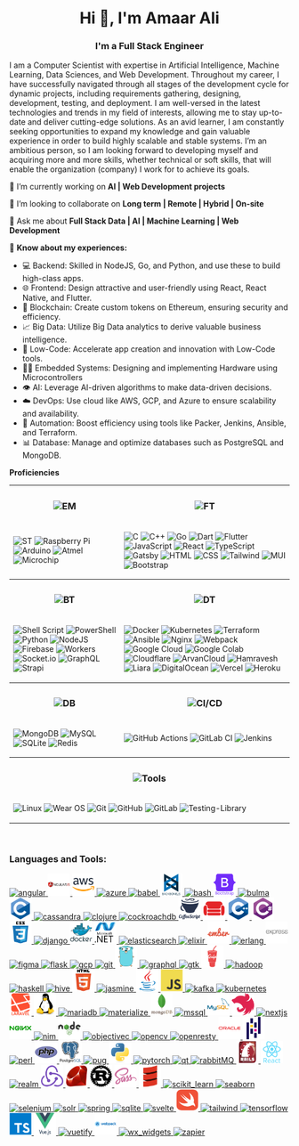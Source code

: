 <h1 align="center">Hi 👋, I'm Amaar Ali</h1>
<h3 align="center">I'm a Full Stack Engineer</h3>

I am a Computer Scientist with expertise in Artificial Intelligence, Machine Learning, Data Sciences, and Web Development. Throughout my career, I have successfully navigated through all stages of the development cycle for dynamic projects, including requirements gathering, designing, development, testing, and deployment. I am well-versed in the latest technologies and trends in my field of interests, allowing me to stay up-to-date and deliver cutting-edge solutions. As an avid learner, I am constantly seeking opportunities to expand my knowledge and gain valuable experience in order to build highly scalable and stable systems. I’m an ambitious person, so I am looking forward to developing myself and acquiring more and more skills, whether technical or soft skills, that will enable the organization (company) I work for to achieve its goals.


🔭 I’m currently working on **AI | Web Development projects**

👯 I’m looking to collaborate on **Long term | Remote | Hybrid | On-site**

💬 Ask me about **Full Stack Data | AI | Machine Learning | Web Development**

📄 **Know about my experiences:**
  
- 💻 Backend: Skilled in NodeJS, Go, and Python, and use these to build high-class apps.
- 🌐 Frontend: Design attractive and user-friendly using React, React Native, and Flutter.
- 🧙 Blockchain: Create custom tokens on Ethereum, ensuring security and efficiency.
- 📈 Big Data: Utilize Big Data analytics to derive valuable business intelligence.
- 🚀 Low-Code: Accelerate app creation and innovation with Low-Code tools.
- 👨‍💻 Embedded Systems: Designing and implementing Hardware using Microcontrollers
- 👁️ AI: Leverage AI-driven algorithms to make data-driven decisions.
- ☁️ DevOps: Use cloud like AWS, GCP, and Azure to ensure scalability and availability.
- 🤖 Automation: Boost efficiency using tools like Packer, Jenkins, Ansible, and Terraform.
- 📊 Database: Manage and optimize databases such as PostgreSQL and MongoDB.


**Proficiencies**
<br/>

<div align="center">
<table>
<tr>
<th><div align="center"><h3>

![EM](https://img.shields.io/badge/Embedded%20Systems-EEF37B)

</h3></div></th>
<th><div align="center"><h3>

![FT](https://img.shields.io/badge/Frontend%20Technologies-FF00A0)

</h3></div></th>
</tr>
<tr>
<td>

![ST](https://img.shields.io/badge/ST-000?&logo=SemanticUIReact&logoColor=EEF37B)
![Raspberry Pi](https://img.shields.io/badge/-RaspberryPi-000?&logo=Raspberry-Pi&logoColor=EEF37B)
![Arduino](https://img.shields.io/badge/-Arduino-000?&logo=Arduino&logoColor=EEF37B)
![Atmel](https://img.shields.io/badge/Atmel-000?&logo=apollo-graphql&logoColor=EEF37B)
![Microchip](https://img.shields.io/badge/Microchip-000?&logo=react-router&logoColor=EEF37B)

</td>
<td>

![C](https://img.shields.io/badge/-C-000?&logo=C&logoColor=FF00A0)
![C++](https://img.shields.io/badge/-C++-000?&logo=C&logoColor=FF00A0)
![Go](https://img.shields.io/badge/-GO-000?&logo=Go&logoColor=FF00A0)
![Dart](https://img.shields.io/badge/-Dart-000?&logo=Dart&logoColor=FF00A0)
![Flutter](https://img.shields.io/badge/-Flutter-000?&logo=Flutter&logoColor=FF00A0)
![JavaScript](https://img.shields.io/badge/-JavaScript-000?&logo=JavaScript&logoColor=FF00A0)
![React](https://img.shields.io/badge/-React-000?&logo=React&logoColor=FF00A0)
![TypeScript](https://img.shields.io/badge/-TypeScript-000?&logo=TypeScript&logoColor=FF00A0)
![Gatsby](https://img.shields.io/badge/-Gatsby-000?&logo=Gatsby&logoColor=FF00A0)
![HTML](https://img.shields.io/badge/HTML-000?&logo=html5&logoColor=FF00A0)
![CSS](https://img.shields.io/badge/CSS-000?&logo=css3&logoColor=FF00A0)
![Tailwind](https://img.shields.io/badge/Tailwind_CSS-000?&logo=tailwind-css&logoColor=FF00A0)
![MUI](https://img.shields.io/badge/MUI-000?&logo=mui&logoColor=FF00A0)
![Bootstrap](https://img.shields.io/badge/-Bootstrap-000?&logo=Bootstrap&logoColor=FF00A0)

</td>
</tr>

<tr>
<th><div align="center"><h3>

![BT](https://img.shields.io/badge/Backend%20Technologies-0AC18E)

</h3></div></th>
<th><div align="center"><h3>

![DT](https://img.shields.io/badge/Devops%20Technologies-0078D4)

</h3></div></th>
</tr>
<tr>
<td>

![Shell Script](https://img.shields.io/badge/shell_script-000?&logo=gnu-bash&logoColor=0AC18E)
![PowerShell](https://img.shields.io/badge/PowerShell-000?&logo=powershell&logoColor=0AC18E)
![Python](https://img.shields.io/badge/python-000?&logo=python&logoColor=0AC18E)
![NodeJS](https://img.shields.io/badge/node.js-000?&logo=node.js&logoColor=0AC18E)
![Firebase](https://img.shields.io/badge/firebase-000?&logo=firebase&logoColor=0AC18E)
![Workers](https://img.shields.io/badge/Workers-000?&logo=Cloudflare&logoColor=0AC18E)
![Socket.io](https://img.shields.io/badge/Socket.io-000?&logo=socket.io&logoColor=0AC18E)
![GraphQL](https://img.shields.io/badge/GraphQL-000?&logo=graphql&logoColor=0AC18E)
![Strapi](https://img.shields.io/badge/strapi-000?&logo=strapi&logoColor=0AC18E)

</td>
<td>

![Docker](https://img.shields.io/badge/Docker-000?&logo=Docker&logoColor=0078D4)
![Kubernetes](https://img.shields.io/badge/Kubernetes-000?&logo=Kubernetes&logoColor=0078D4)
![Terraform](https://img.shields.io/badge/terraform-000?&logo=terraform&logoColor=0078D4)
![Ansible](https://img.shields.io/badge/ansible-000?&logo=ansible&logoColor=0078D4)
![Nginx](https://img.shields.io/badge/nginx-000?&logo=nginx&logoColor=0078D4)
![Webpack](https://img.shields.io/badge/webpack-000?&logo=webpack&logoColor=0078D4)
![Google Cloud](https://img.shields.io/badge/GoogleCloud-000?&logo=google-cloud&logoColor=0078D4)
![Google Colab](https://img.shields.io/badge/Colab-000?&logo=google-colab&logoColor=0078D4)
![Cloudflare](https://img.shields.io/badge/Cloudflare-000?&logo=Cloudflare&logoColor=0078D4)
![ArvanCloud](https://img.shields.io/badge/ArvanCloud-000?&logo=GoogleCloud&logoColor=0078D4)
![Hamravesh](https://img.shields.io/badge/Hamravesh-000?&logo=Kubernetes&logoColor=0078D4)
![Liara](https://img.shields.io/badge/Liara-000?&logo=Kubernetes&logoColor=0078D4)
![DigitalOcean](https://img.shields.io/badge/DigitalOcean-000?&logo=digitalOcean&logoColor=0078D4)
![Vercel](https://img.shields.io/badge/vercel-000?&logo=vercel&logoColor=0078D4)
![Heroku](https://img.shields.io/badge/heroku-000?&logo=heroku&logoColor=0078D4)

</td>
</tr>

<tr>
<th><div align="center"><h3>

![DB](https://img.shields.io/badge/Database%20Technology-9999FF)

</h3></div></th>
<th><div align="center"><h3>

![CI/CD](https://img.shields.io/badge/CI%20CD-DA1F26)

</h3></div></th>
</tr>
<tr>
<td>

![MongoDB](https://img.shields.io/badge/MongoDB-000?&logo=mongodb&logoColor=9999FF)
![MySQL](https://img.shields.io/badge/mysql-000?&logo=mysql&logoColor=9999FF)
![SQLite](https://img.shields.io/badge/sqlite-000?&logo=sqlite&logoColor=9999FF)
![Redis](https://img.shields.io/badge/redis-000?&logo=redis&logoColor=9999FF)

</td>
<td>

![GitHub Actions](https://img.shields.io/badge/github%20actions-000?&logo=githubactions&logoColor=DA1F26)
![GitLab CI](https://img.shields.io/badge/gitlab%20ci-000?&logo=gitlab&logoColor=DA1F26)
![Jenkins](https://img.shields.io/badge/jenkins-000?&logo=jenkins&logoColor=DA1F26)

</td>
</tr>

<tr>
<th colspan="2"><div align="center"><h3>

![Tools](https://img.shields.io/badge/Tools-FF6719)

</h3></div></th>
</tr>

<tr>
<td colspan="2">

![Linux](https://img.shields.io/badge/Linux-000?&logo=linux&logoColor=FF6719)
![Wear OS](https://img.shields.io/badge/-Wear%20OS-000?&logo=wear-os&logoColor=FF6719)
![Git](https://img.shields.io/badge/git-000?&logo=git&logoColor=FF6719)
![GitHub](https://img.shields.io/badge/github-000?&logo=github&logoColor=FF6719)
![GitLab](https://img.shields.io/badge/gitlab-000?&logo=gitlab&logoColor=FF6719)
![Testing-Library](https://img.shields.io/badge/-TestingLibrary-000?&logo=testing-library&logoColor=FF6719)

</td>
</tr>
</table>
</div>

<br/>



<h3 align="left">Languages and Tools:</h3>
<p align="left"> <a href="https://angular.io" target="_blank" rel="noreferrer"> <img src="https://angular.io/assets/images/logos/angular/angular.svg" alt="angular" width="40" height="40"/> </a> <a href="https://angular.io" target="_blank" rel="noreferrer"> <img src="https://raw.githubusercontent.com/devicons/devicon/master/icons/angularjs/angularjs-original-wordmark.svg" alt="angularjs" width="40" height="40"/> </a> <a href="https://aws.amazon.com" target="_blank" rel="noreferrer"> <img src="https://raw.githubusercontent.com/devicons/devicon/master/icons/amazonwebservices/amazonwebservices-original-wordmark.svg" alt="aws" width="40" height="40"/> </a> <a href="https://azure.microsoft.com/en-in/" target="_blank" rel="noreferrer"> <img src="https://www.vectorlogo.zone/logos/microsoft_azure/microsoft_azure-icon.svg" alt="azure" width="40" height="40"/> </a> <a href="https://babeljs.io/" target="_blank" rel="noreferrer"> <img src="https://www.vectorlogo.zone/logos/babeljs/babeljs-icon.svg" alt="babel" width="40" height="40"/> </a> <a href="https://backbonejs.org" target="_blank" rel="noreferrer"> <img src="https://raw.githubusercontent.com/devicons/devicon/master/icons/backbonejs/backbonejs-original-wordmark.svg" alt="backbonejs" width="40" height="40"/> </a> <a href="https://www.gnu.org/software/bash/" target="_blank" rel="noreferrer"> <img src="https://www.vectorlogo.zone/logos/gnu_bash/gnu_bash-icon.svg" alt="bash" width="40" height="40"/> </a> <a href="https://getbootstrap.com" target="_blank" rel="noreferrer"> <img src="https://raw.githubusercontent.com/devicons/devicon/master/icons/bootstrap/bootstrap-plain-wordmark.svg" alt="bootstrap" width="40" height="40"/> </a> <a href="https://bulma.io/" target="_blank" rel="noreferrer"> <img src="https://raw.githubusercontent.com/gilbarbara/logos/804dc257b59e144eaca5bc6ffd16949752c6f789/logos/bulma.svg" alt="bulma" width="40" height="40"/> </a> <a href="https://www.cprogramming.com/" target="_blank" rel="noreferrer"> <img src="https://raw.githubusercontent.com/devicons/devicon/master/icons/c/c-original.svg" alt="c" width="40" height="40"/> </a> <a href="https://cassandra.apache.org/" target="_blank" rel="noreferrer"> <img src="https://www.vectorlogo.zone/logos/apache_cassandra/apache_cassandra-icon.svg" alt="cassandra" width="40" height="40"/> </a> <a href="https://clojure.org/" target="_blank" rel="noreferrer"> <img src="https://upload.wikimedia.org/wikipedia/commons/5/5d/Clojure_logo.svg" alt="clojure" width="40" height="40"/> </a> <a href="https://www.cockroachlabs.com/product/cockroachdb/" target="_blank" rel="noreferrer"> <img src="https://cdn.worldvectorlogo.com/logos/cockroachdb.svg" alt="cockroachdb" width="40" height="40"/> </a> <a href="https://offeescript.org" target="_blank" rel="noreferrer"> <img src="https://raw.githubusercontent.com/devicons/devicon/master/icons/coffeescript/coffeescript-original-wordmark.svg" alt="coffeescript" width="40" height="40"/> </a> <a href="https://couchdb.apache.org/" target="_blank" rel="noreferrer"> <img src="https://raw.githubusercontent.com/devicons/devicon/0d6c64dbbf311879f7d563bfc3ccf559f9ed111c/icons/couchdb/couchdb-original.svg" alt="couchdb" width="40" height="40"/> </a> <a href="https://www.w3schools.com/cpp/" target="_blank" rel="noreferrer"> <img src="https://raw.githubusercontent.com/devicons/devicon/master/icons/cplusplus/cplusplus-original.svg" alt="cplusplus" width="40" height="40"/> </a> <a href="https://www.w3schools.com/cs/" target="_blank" rel="noreferrer"> <img src="https://raw.githubusercontent.com/devicons/devicon/master/icons/csharp/csharp-original.svg" alt="csharp" width="40" height="40"/> </a> <a href="https://www.w3schools.com/css/" target="_blank" rel="noreferrer"> <img src="https://raw.githubusercontent.com/devicons/devicon/master/icons/css3/css3-original-wordmark.svg" alt="css3" width="40" height="40"/> </a> <a href="https://www.djangoproject.com/" target="_blank" rel="noreferrer"> <img src="https://cdn.worldvectorlogo.com/logos/django.svg" alt="django" width="40" height="40"/> </a> <a href="https://www.docker.com/" target="_blank" rel="noreferrer"> <img src="https://raw.githubusercontent.com/devicons/devicon/master/icons/docker/docker-original-wordmark.svg" alt="docker" width="40" height="40"/> </a> <a href="https://dotnet.microsoft.com/" target="_blank" rel="noreferrer"> <img src="https://raw.githubusercontent.com/devicons/devicon/master/icons/dot-net/dot-net-original-wordmark.svg" alt="dotnet" width="40" height="40"/> </a> <a href="https://www.elastic.co" target="_blank" rel="noreferrer"> <img src="https://www.vectorlogo.zone/logos/elastic/elastic-icon.svg" alt="elasticsearch" width="40" height="40"/> </a> <a href="https://elixir-lang.org" target="_blank" rel="noreferrer"> <img src="https://www.vectorlogo.zone/logos/elixir-lang/elixir-lang-icon.svg" alt="elixir" width="40" height="40"/> </a> <a href="https://emberjs.com/" target="_blank" rel="noreferrer"> <img src="https://raw.githubusercontent.com/devicons/devicon/master/icons/ember/ember-original-wordmark.svg" alt="ember" width="40" height="40"/> </a> <a href="https://www.erlang.org/" target="_blank" rel="noreferrer"> <img src="https://www.vectorlogo.zone/logos/erlang/erlang-official.svg" alt="erlang" width="40" height="40"/> </a> <a href="https://expressjs.com" target="_blank" rel="noreferrer"> <img src="https://raw.githubusercontent.com/devicons/devicon/master/icons/express/express-original-wordmark.svg" alt="express" width="40" height="40"/> </a> <a href="https://www.figma.com/" target="_blank" rel="noreferrer"> <img src="https://www.vectorlogo.zone/logos/figma/figma-icon.svg" alt="figma" width="40" height="40"/> </a> <a href="https://flask.palletsprojects.com/" target="_blank" rel="noreferrer"> <img src="https://www.vectorlogo.zone/logos/pocoo_flask/pocoo_flask-icon.svg" alt="flask" width="40" height="40"/> </a> <a href="https://cloud.google.com" target="_blank" rel="noreferrer"> <img src="https://www.vectorlogo.zone/logos/google_cloud/google_cloud-icon.svg" alt="gcp" width="40" height="40"/> </a> <a href="https://git-scm.com/" target="_blank" rel="noreferrer"> <img src="https://www.vectorlogo.zone/logos/git-scm/git-scm-icon.svg" alt="git" width="40" height="40"/> </a> <a href="https://golang.org" target="_blank" rel="noreferrer"> <img src="https://raw.githubusercontent.com/devicons/devicon/master/icons/go/go-original.svg" alt="go" width="40" height="40"/> </a> <a href="https://graphql.org" target="_blank" rel="noreferrer"> <img src="https://www.vectorlogo.zone/logos/graphql/graphql-icon.svg" alt="graphql" width="40" height="40"/> </a> <a href="https://www.gtk.org/" target="_blank" rel="noreferrer"> <img src="https://upload.wikimedia.org/wikipedia/commons/7/71/GTK_logo.svg" alt="gtk" width="40" height="40"/> </a> <a href="https://gulpjs.com" target="_blank" rel="noreferrer"> <img src="https://raw.githubusercontent.com/devicons/devicon/master/icons/gulp/gulp-plain.svg" alt="gulp" width="40" height="40"/> </a> <a href="https://hadoop.apache.org/" target="_blank" rel="noreferrer"> <img src="https://www.vectorlogo.zone/logos/apache_hadoop/apache_hadoop-icon.svg" alt="hadoop" width="40" height="40"/> </a> <a href="https://www.haskell.org/" target="_blank" rel="noreferrer"> <img src="https://upload.wikimedia.org/wikipedia/commons/1/1c/Haskell-Logo.svg" alt="haskell" width="40" height="40"/> </a> <a href="https://hive.apache.org/" target="_blank" rel="noreferrer"> <img src="https://www.vectorlogo.zone/logos/apache_hive/apache_hive-icon.svg" alt="hive" width="40" height="40"/> </a> <a href="https://www.w3.org/html/" target="_blank" rel="noreferrer"> <img src="https://raw.githubusercontent.com/devicons/devicon/master/icons/html5/html5-original-wordmark.svg" alt="html5" width="40" height="40"/> </a> <a href="https://jasmine.github.io/" target="_blank" rel="noreferrer"> <img src="https://www.vectorlogo.zone/logos/jasmine/jasmine-icon.svg" alt="jasmine" width="40" height="40"/> </a> <a href="https://www.java.com" target="_blank" rel="noreferrer"> <img src="https://raw.githubusercontent.com/devicons/devicon/master/icons/java/java-original.svg" alt="java" width="40" height="40"/> </a> <a href="https://developer.mozilla.org/en-US/docs/Web/JavaScript" target="_blank" rel="noreferrer"> <img src="https://raw.githubusercontent.com/devicons/devicon/master/icons/javascript/javascript-original.svg" alt="javascript" width="40" height="40"/> </a> <a href="https://kafka.apache.org/" target="_blank" rel="noreferrer"> <img src="https://www.vectorlogo.zone/logos/apache_kafka/apache_kafka-icon.svg" alt="kafka" width="40" height="40"/> </a> <a href="https://kubernetes.io" target="_blank" rel="noreferrer"> <img src="https://www.vectorlogo.zone/logos/kubernetes/kubernetes-icon.svg" alt="kubernetes" width="40" height="40"/> </a> <a href="https://laravel.com/" target="_blank" rel="noreferrer"> <img src="https://raw.githubusercontent.com/devicons/devicon/master/icons/laravel/laravel-plain-wordmark.svg" alt="laravel" width="40" height="40"/> </a> <a href="https://www.linux.org/" target="_blank" rel="noreferrer"> <img src="https://raw.githubusercontent.com/devicons/devicon/master/icons/linux/linux-original.svg" alt="linux" width="40" height="40"/> </a> <a href="https://mariadb.org/" target="_blank" rel="noreferrer"> <img src="https://www.vectorlogo.zone/logos/mariadb/mariadb-icon.svg" alt="mariadb" width="40" height="40"/> </a> <a href="https://materializecss.com/" target="_blank" rel="noreferrer"> <img src="https://raw.githubusercontent.com/prplx/svg-logos/5585531d45d294869c4eaab4d7cf2e9c167710a9/svg/materialize.svg" alt="materialize" width="40" height="40"/> </a> <a href="https://www.mongodb.com/" target="_blank" rel="noreferrer"> <img src="https://raw.githubusercontent.com/devicons/devicon/master/icons/mongodb/mongodb-original-wordmark.svg" alt="mongodb" width="40" height="40"/> </a> <a href="https://www.microsoft.com/en-us/sql-server" target="_blank" rel="noreferrer"> <img src="https://www.svgrepo.com/show/303229/microsoft-sql-server-logo.svg" alt="mssql" width="40" height="40"/> </a> <a href="https://www.mysql.com/" target="_blank" rel="noreferrer"> <img src="https://raw.githubusercontent.com/devicons/devicon/master/icons/mysql/mysql-original-wordmark.svg" alt="mysql" width="40" height="40"/> </a> <a href="https://nestjs.com/" target="_blank" rel="noreferrer"> <img src="https://raw.githubusercontent.com/devicons/devicon/master/icons/nestjs/nestjs-plain.svg" alt="nestjs" width="40" height="40"/> </a> <a href="https://nextjs.org/" target="_blank" rel="noreferrer"> <img src="https://cdn.worldvectorlogo.com/logos/nextjs-2.svg" alt="nextjs" width="40" height="40"/> </a> <a href="https://www.nginx.com" target="_blank" rel="noreferrer"> <img src="https://raw.githubusercontent.com/devicons/devicon/master/icons/nginx/nginx-original.svg" alt="nginx" width="40" height="40"/> </a> <a href="https://nim-lang.org/" target="_blank" rel="noreferrer"> <img src="https://www.vectorlogo.zone/logos/nim-lang/nim-lang-icon.svg" alt="nim" width="40" height="40"/> </a> <a href="https://nodejs.org" target="_blank" rel="noreferrer"> <img src="https://raw.githubusercontent.com/devicons/devicon/master/icons/nodejs/nodejs-original-wordmark.svg" alt="nodejs" width="40" height="40"/> </a> <a href="https://developer.apple.com/library/archive/documentation/Cocoa/Conceptual/ProgrammingWithObjectiveC/Introduction/Introduction.html" target="_blank" rel="noreferrer"> <img src="https://www.vectorlogo.zone/logos/apple_objectivec/apple_objectivec-icon.svg" alt="objectivec" width="40" height="40"/> </a> <a href="https://opencv.org/" target="_blank" rel="noreferrer"> <img src="https://www.vectorlogo.zone/logos/opencv/opencv-icon.svg" alt="opencv" width="40" height="40"/> </a> <a href="https://openresty.org/" target="_blank" rel="noreferrer"> <img src="https://openresty.org/images/logo.png" alt="openresty" width="40" height="40"/> </a> <a href="https://www.oracle.com/" target="_blank" rel="noreferrer"> <img src="https://raw.githubusercontent.com/devicons/devicon/master/icons/oracle/oracle-original.svg" alt="oracle" width="40" height="40"/> </a> <a href="https://pandas.pydata.org/" target="_blank" rel="noreferrer"> <img src="https://raw.githubusercontent.com/devicons/devicon/2ae2a900d2f041da66e950e4d48052658d850630/icons/pandas/pandas-original.svg" alt="pandas" width="40" height="40"/> </a> <a href="https://www.perl.org/" target="_blank" rel="noreferrer"> <img src="https://api.iconify.design/logos-perl.svg" alt="perl" width="40" height="40"/> </a> <a href="https://www.php.net" target="_blank" rel="noreferrer"> <img src="https://raw.githubusercontent.com/devicons/devicon/master/icons/php/php-original.svg" alt="php" width="40" height="40"/> </a> <a href="https://www.postgresql.org" target="_blank" rel="noreferrer"> <img src="https://raw.githubusercontent.com/devicons/devicon/master/icons/postgresql/postgresql-original-wordmark.svg" alt="postgresql" width="40" height="40"/> </a> <a href="https://pugjs.org" target="_blank" rel="noreferrer"> <img src="https://cdn.worldvectorlogo.com/logos/pug.svg" alt="pug" width="40" height="40"/> </a> <a href="https://www.python.org" target="_blank" rel="noreferrer"> <img src="https://raw.githubusercontent.com/devicons/devicon/master/icons/python/python-original.svg" alt="python" width="40" height="40"/> </a> <a href="https://pytorch.org/" target="_blank" rel="noreferrer"> <img src="https://www.vectorlogo.zone/logos/pytorch/pytorch-icon.svg" alt="pytorch" width="40" height="40"/> </a> <a href="https://www.qt.io/" target="_blank" rel="noreferrer"> <img src="https://upload.wikimedia.org/wikipedia/commons/0/0b/Qt_logo_2016.svg" alt="qt" width="40" height="40"/> </a> <a href="https://www.rabbitmq.com" target="_blank" rel="noreferrer"> <img src="https://www.vectorlogo.zone/logos/rabbitmq/rabbitmq-icon.svg" alt="rabbitMQ" width="40" height="40"/> </a> <a href="https://rubyonrails.org" target="_blank" rel="noreferrer"> <img src="https://raw.githubusercontent.com/devicons/devicon/master/icons/rails/rails-original-wordmark.svg" alt="rails" width="40" height="40"/> </a> <a href="https://reactjs.org/" target="_blank" rel="noreferrer"> <img src="https://raw.githubusercontent.com/devicons/devicon/master/icons/react/react-original-wordmark.svg" alt="react" width="40" height="40"/> </a> <a href="https://realm.io/" target="_blank" rel="noreferrer"> <img src="https://raw.githubusercontent.com/bestofjs/bestofjs-webui/8665e8c267a0215f3159df28b33c365198101df5/public/logos/realm.svg" alt="realm" width="40" height="40"/> </a> <a href="https://redux.js.org" target="_blank" rel="noreferrer"> <img src="https://raw.githubusercontent.com/devicons/devicon/master/icons/redux/redux-original.svg" alt="redux" width="40" height="40"/> </a> <a href="https://www.ruby-lang.org/en/" target="_blank" rel="noreferrer"> <img src="https://raw.githubusercontent.com/devicons/devicon/master/icons/ruby/ruby-original.svg" alt="ruby" width="40" height="40"/> </a> <a href="https://www.rust-lang.org" target="_blank" rel="noreferrer"> <img src="https://raw.githubusercontent.com/devicons/devicon/master/icons/rust/rust-plain.svg" alt="rust" width="40" height="40"/> </a> <a href="https://sass-lang.com" target="_blank" rel="noreferrer"> <img src="https://raw.githubusercontent.com/devicons/devicon/master/icons/sass/sass-original.svg" alt="sass" width="40" height="40"/> </a> <a href="https://www.scala-lang.org" target="_blank" rel="noreferrer"> <img src="https://raw.githubusercontent.com/devicons/devicon/master/icons/scala/scala-original.svg" alt="scala" width="40" height="40"/> </a> <a href="https://scikit-learn.org/" target="_blank" rel="noreferrer"> <img src="https://upload.wikimedia.org/wikipedia/commons/0/05/Scikit_learn_logo_small.svg" alt="scikit_learn" width="40" height="40"/> </a> <a href="https://seaborn.pydata.org/" target="_blank" rel="noreferrer"> <img src="https://seaborn.pydata.org/_images/logo-mark-lightbg.svg" alt="seaborn" width="40" height="40"/> </a> <a href="https://www.selenium.dev" target="_blank" rel="noreferrer"> <img src="https://raw.githubusercontent.com/detain/svg-logos/780f25886640cef088af994181646db2f6b1a3f8/svg/selenium-logo.svg" alt="selenium" width="40" height="40"/> </a> <a href="https://lucene.apache.org/solr/" target="_blank" rel="noreferrer"> <img src="https://www.vectorlogo.zone/logos/apache_solr/apache_solr-icon.svg" alt="solr" width="40" height="40"/> </a> <a href="https://spring.io/" target="_blank" rel="noreferrer"> <img src="https://www.vectorlogo.zone/logos/springio/springio-icon.svg" alt="spring" width="40" height="40"/> </a> <a href="https://www.sqlite.org/" target="_blank" rel="noreferrer"> <img src="https://www.vectorlogo.zone/logos/sqlite/sqlite-icon.svg" alt="sqlite" width="40" height="40"/> </a> <a href="https://svelte.dev" target="_blank" rel="noreferrer"> <img src="https://upload.wikimedia.org/wikipedia/commons/1/1b/Svelte_Logo.svg" alt="svelte" width="40" height="40"/> </a> <a href="https://developer.apple.com/swift/" target="_blank" rel="noreferrer"> <img src="https://raw.githubusercontent.com/devicons/devicon/master/icons/swift/swift-original.svg" alt="swift" width="40" height="40"/> </a> <a href="https://tailwindcss.com/" target="_blank" rel="noreferrer"> <img src="https://www.vectorlogo.zone/logos/tailwindcss/tailwindcss-icon.svg" alt="tailwind" width="40" height="40"/> </a> <a href="https://www.tensorflow.org" target="_blank" rel="noreferrer"> <img src="https://www.vectorlogo.zone/logos/tensorflow/tensorflow-icon.svg" alt="tensorflow" width="40" height="40"/> </a> <a href="https://www.typescriptlang.org/" target="_blank" rel="noreferrer"> <img src="https://raw.githubusercontent.com/devicons/devicon/master/icons/typescript/typescript-original.svg" alt="typescript" width="40" height="40"/> </a> <a href="https://vuejs.org/" target="_blank" rel="noreferrer"> <img src="https://raw.githubusercontent.com/devicons/devicon/master/icons/vuejs/vuejs-original-wordmark.svg" alt="vuejs" width="40" height="40"/> </a> <a href="https://vuetifyjs.com/en/" target="_blank" rel="noreferrer"> <img src="https://bestofjs.org/logos/vuetify.svg" alt="vuetify" width="40" height="40"/> </a> <a href="https://webpack.js.org" target="_blank" rel="noreferrer"> <img src="https://raw.githubusercontent.com/devicons/devicon/d00d0969292a6569d45b06d3f350f463a0107b0d/icons/webpack/webpack-original-wordmark.svg" alt="webpack" width="40" height="40"/> </a> <a href="https://www.wxwidgets.org/" target="_blank" rel="noreferrer"> <img src="https://upload.wikimedia.org/wikipedia/commons/b/bb/WxWidgets.svg" alt="wx_widgets" width="40" height="40"/> </a> <a href="https://zapier.com" target="_blank" rel="noreferrer"> <img src="https://www.vectorlogo.zone/logos/zapier/zapier-icon.svg" alt="zapier" width="40" height="40"/> </a> </p>
